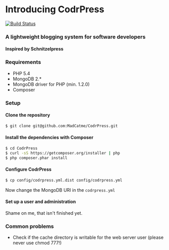 # Introducing CodrPress

[![Build Status](https://secure.travis-ci.org/MadCatme/CodrPress.png)](http://travis-ci.org/MadCatme/CodrPress)

### A lightweight blogging system for software developers

#### Inspired by Schnitzelpress

### Requirements

- PHP 5.4
- MongoDB 2.*
- MongoDB driver for PHP (min. 1.2.0)
- Composer

### Setup

#### Clone the repository

~~~ bash
$ git clone git@github.com:MadCatme/CodrPress.git
~~~

#### Install the dependencies with Composer

~~~ bash
$ cd CodrPress
$ curl -sS https://getcomposer.org/installer | php
$ php composer.phar install
~~~

#### Configure CodrPress

~~~ bash
$ cp config/codrpress.yml.dist config/codrpress.yml
~~~

Now change the MongoDB URI in the `codrpress.yml`

#### Set up a user and administration

Shame on me, that isn't finished yet.

### Common problems

- Check if the cache directory is writable for the web server user (please never use chmod 777!)

